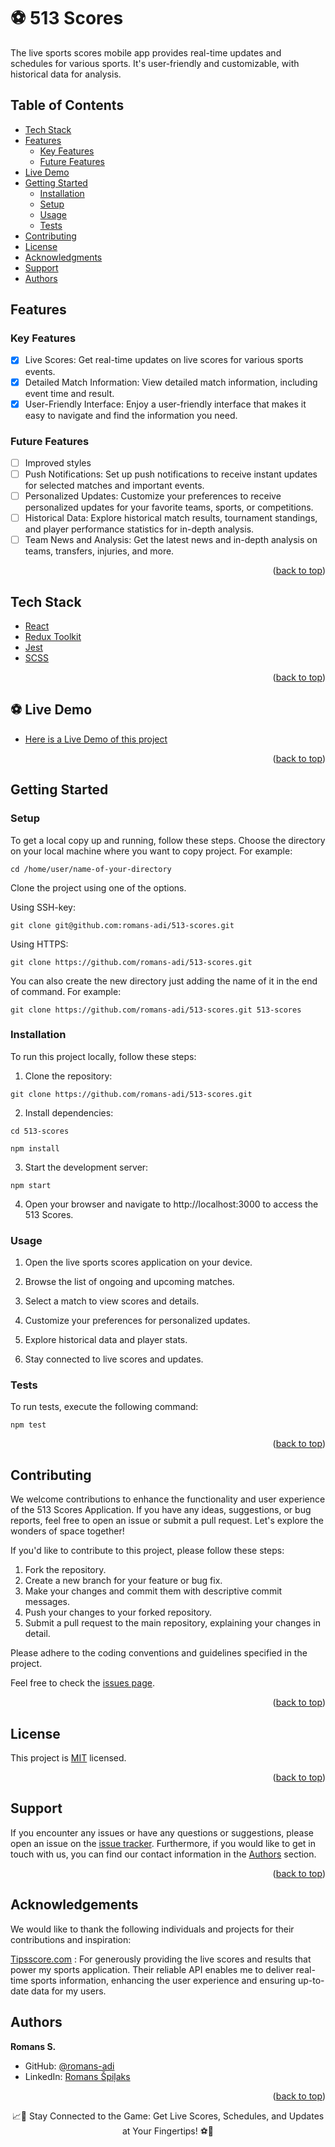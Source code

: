 <a name="readme-top"></a>

<!-- PROJECT DESCRIPTION -->

# <a name="about-project">⚽ 513 Scores </a>

The live sports scores mobile app provides real-time updates and schedules for various sports. It's user-friendly and customizable, with historical data for analysis.

<!-- TABLE OF CONTENTS -->

## Table of Contents

- [Tech Stack ](#tech-stack-)
- [Features ](#features-)
  - [Key Features](#key-features)
  - [Future Features](#future-features)
- [Live Demo](#⚽-live-demo)
- [Getting Started ](#-getting-started-)
  - [Installation](#installation)
  - [Setup](#setup)
  - [Usage](#usage)
  - [Tests](#tests)
- [Contributing ](#-contributing-)
- [License ](#-license-)
- [Acknowledgments ](#-acknowledgments-)
- [Support ](#️-support-)
- [Authors ](#-authors-)

<!-- Features -->

## Features <a name="features"></a>

### Key Features <a name="key-features"></a>

 - [x] Live Scores: Get real-time updates on live scores for various sports events.
 - [x] Detailed Match Information: View detailed match information, including event time and result.
 - [x] User-Friendly Interface: Enjoy a user-friendly interface that makes it easy to navigate and find the information you need.

### Future Features <a name="future-features"></a>

- [ ] Improved styles
- [ ] Push Notifications: Set up push notifications to receive instant updates for selected matches and important events.
- [ ] Personalized Updates: Customize your preferences to receive personalized updates for your favorite teams, sports, or competitions.
- [ ] Historical Data: Explore historical match results, tournament standings, and player performance statistics for in-depth analysis.
- [ ] Team News and Analysis: Get the latest news and in-depth analysis on teams, transfers, injuries, and more.

<p align="right">(<a href="#readme-top">back to top</a>)</p>

<!-- TECH STACK -->

## Tech Stack <a name="tech-stack"></a>

  <ul>
     <li><a href="https://react.dev/">React</a></li>
      <li><a href="https://redux-toolkit.js.org/">Redux Toolkit</a></li>
      <li><a href="https://jestjs.io/">Jest</a></li>
      <li><a href="https://sass-lang.com/">SCSS</a></li>
  </ul>

<p align="right">(<a href="#readme-top">back to top</a>)</p>

<!-- LIVE DEMO -->

## ⚽ Live Demo <a name="live-demo"></a>

- [Here is a Live Demo of this project](https://five13-scores.onrender.com/)

<p align="right">(<a href="#readme-top">back to top</a>)</p>

<!-- GETTING STARTED -->

## Getting Started <a name="getting-started"></a>

### Setup <a name="setup"></a>

To get a local copy up and running, follow these steps.
Choose the directory on your local machine where you want to copy project. For example:

```
cd /home/user/name-of-your-directory
```

Clone the project using one of the options.

Using SSH-key:

```
git clone git@github.com:romans-adi/513-scores.git
```

Using HTTPS:

```
git clone https://github.com/romans-adi/513-scores.git
```

You can also create the new directory just adding the name of it in the end of command. For example:

```
git clone https://github.com/romans-adi/513-scores.git 513-scores
```

### Installation <a name="installation"></a>

To run this project locally, follow these steps:

1. Clone the repository:

```
git clone https://github.com/romans-adi/513-scores.git
```

2. Install dependencies:

```
cd 513-scores
```

```
npm install
```

3. Start the development server:

```
npm start
```

4. Open your browser and navigate to http://localhost:3000 to access the 513 Scores.

### Usage <a name="usage"></a>

1. Open the live sports scores application on your device.

2. Browse the list of ongoing and upcoming matches.

3. Select a match to view scores and details.

4. Customize your preferences for personalized updates.

5. Explore historical data and player stats.

6. Stay connected to live scores and updates.

### Tests <a name="tests"></a>

To run tests, execute the following command:

```
npm test
```

<p align="right">(<a href="#readme-top">back to top</a>)</p>

<!-- CONTRIBUTING -->

## Contributing <a name="contributing"></a>

We welcome contributions to enhance the functionality and user experience of the 513 Scores Application. If you have any ideas, suggestions, or bug reports, feel free to open an issue or submit a pull request. Let's explore the wonders of space together!

If you'd like to contribute to this project, please follow these steps:

1. Fork the repository.
2. Create a new branch for your feature or bug fix.
3. Make your changes and commit them with descriptive commit messages.
4. Push your changes to your forked repository.
5. Submit a pull request to the main repository, explaining your changes in detail.

Please adhere to the coding conventions and guidelines specified in the project.

Feel free to check the [issues page](../../issues/).

<p align="right">(<a href="#readme-top">back to top</a>)</p>

<!-- LICENSE -->

## License <a name="license"></a>

This project is [MIT](LICENSE) licensed.

<p align="right">(<a href="#readme-top">back to top</a>)</p>

<!-- SUPPORT -->

## Support <a name="support"></a>

If you encounter any issues or have any questions or suggestions, please open an issue on the [issue tracker](../../issues/).
Furthermore, if you would like to get in touch with us, you can find our contact information in the <a href="#authors">Authors</a> section.

<p align="right">(<a href="#readme-top">back to top</a>)</p>

<!-- ACKNOWLEDGEMENTS -->

## Acknowledgements <a name="acknowledgements"></a>

We would like to thank the following individuals and projects for their contributions and inspiration:

[Tipsscore.com](https://tipsscore.com/) :  For generously providing the live scores and results that power my sports application. Their reliable API enables me to deliver real-time sports information, enhancing the user experience and ensuring up-to-date data for my users.

<!-- AUTHORS -->

## Authors <a name="authors"></a>

**Romans S.**

- GitHub: [@romans-adi](https://github.com/romans-adi/)
- LinkedIn: [Romans Špiļaks](https://www.linkedin.com/in/obj513/)

<p align="right">(<a href="#readme-top">back to top</a>)</p>

<div align="center">📈🏀 Stay Connected to the Game: Get Live Scores, Schedules, and Updates at Your Fingertips! ⚽🎾</div>
